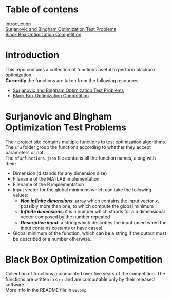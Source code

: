 # Table of contens
[Introduction](#introduction)  
[Surjanovic and Bingham Optimization Test Problems](#surjanovic-and-bingham-optimization-test-problems)  
[Black Box Optimization Competition](#black-box-optimization-competition)  

# Introduction
This repo contains a collection of functions useful to perform blackbox optimization.  
**Currently** the functions are taken from the following resources:
- [Surjanovic and Bingham Optimization Test Problems](https://www.sfu.ca/~ssurjano/optimization.html)
- [Black Box Optimization Competition](https://www.ini.rub.de/PEOPLE/glasmtbl/projects/bbcomp/)

# Surjanovic and Bingham Optimization Test Problems
Their project site contains multiple functions to test optimization algorithms.  
The `sfu` folder group the functions according to whether they accept parameters or not.  
The `sfu/functions.json` file contains all the function names, along with their:
- Dimension (d stands for any dimension size)
- Filename of the MATLAB implementation
- Filename of the R implementation
- Input vector for the global minimum, which can take the following values:
	- ***Non infinite dimensions***: array which contains the input vector *x*, possibly more than one, to which compute the global minimum
	- ***Infinite dimensions***: it is a number which stands for a *d* dimensional vector composed by the number repeated
	- ***Descriptive input***: a string which describes the input (used when the input contains costants or have cases)
- Global minimum of the function, which can be a string if the output must be described or a number otherwise.

# Black Box Optimization Competition
Collection of functions accumulated over five years of the competition. The functions are written in c++ and are computable only by their released software.  
More info in the README file in `BBComp`.
